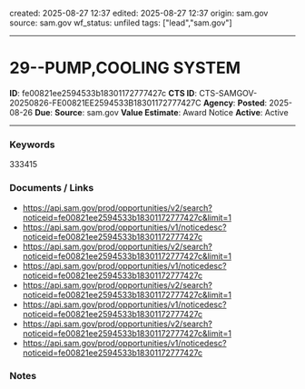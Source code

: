 created: 2025-08-27 12:37
edited: 2025-08-27 12:37
origin: sam.gov
source: sam.gov
wf_status: unfiled
tags: ["lead","sam.gov"]

---

# 29--PUMP,COOLING SYSTEM

**ID**: fe00821ee2594533b18301172777427c
**CTS ID**: CTS-SAMGOV-20250826-FE00821EE2594533B18301172777427C
**Agency**: 
**Posted**: 2025-08-26
**Due**: 
**Source**: sam.gov
**Value Estimate**: Award Notice
**Active**: Active

---

### Keywords
333415

### Documents / Links
- <https://api.sam.gov/prod/opportunities/v2/search?noticeid=fe00821ee2594533b18301172777427c&limit=1>
- <https://api.sam.gov/prod/opportunities/v1/noticedesc?noticeid=fe00821ee2594533b18301172777427c>
- <https://api.sam.gov/prod/opportunities/v2/search?noticeid=fe00821ee2594533b18301172777427c&limit=1>
- <https://api.sam.gov/prod/opportunities/v1/noticedesc?noticeid=fe00821ee2594533b18301172777427c>
- <https://api.sam.gov/prod/opportunities/v2/search?noticeid=fe00821ee2594533b18301172777427c&limit=1>
- <https://api.sam.gov/prod/opportunities/v1/noticedesc?noticeid=fe00821ee2594533b18301172777427c>
- <https://api.sam.gov/prod/opportunities/v2/search?noticeid=fe00821ee2594533b18301172777427c&limit=1>
- <https://api.sam.gov/prod/opportunities/v1/noticedesc?noticeid=fe00821ee2594533b18301172777427c>

### Notes

